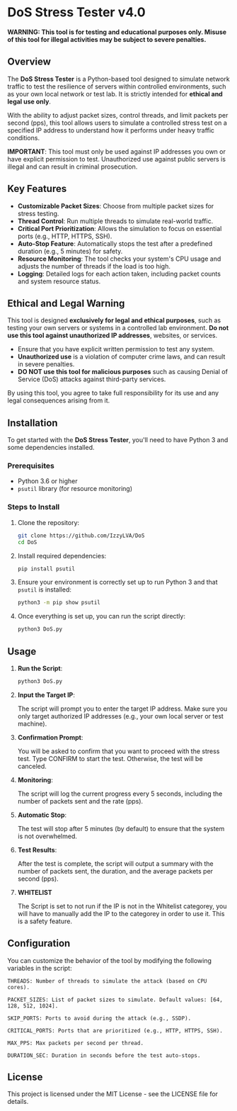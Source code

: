 # DoS Stress Tester v4.0

**WARNING: This tool is for testing and educational purposes only. Misuse of this tool for illegal activities may be subject to severe penalties.**

## Overview

The **DoS Stress Tester** is a Python-based tool designed to simulate network traffic to test the resilience of servers within controlled environments, such as your own local network or test lab. It is strictly intended for **ethical and legal use only**.

With the ability to adjust packet sizes, control threads, and limit packets per second (pps), this tool allows users to simulate a controlled stress test on a specified IP address to understand how it performs under heavy traffic conditions.

**IMPORTANT**: This tool must only be used against IP addresses you own or have explicit permission to test. Unauthorized use against public servers is illegal and can result in criminal prosecution.

## Key Features

- **Customizable Packet Sizes**: Choose from multiple packet sizes for stress testing.
- **Thread Control**: Run multiple threads to simulate real-world traffic.
- **Critical Port Prioritization**: Allows the simulation to focus on essential ports (e.g., HTTP, HTTPS, SSH).
- **Auto-Stop Feature**: Automatically stops the test after a predefined duration (e.g., 5 minutes) for safety.
- **Resource Monitoring**: The tool checks your system's CPU usage and adjusts the number of threads if the load is too high.
- **Logging**: Detailed logs for each action taken, including packet counts and system resource status.

## Ethical and Legal Warning

This tool is designed **exclusively for legal and ethical purposes**, such as testing your own servers or systems in a controlled lab environment. **Do not use this tool against unauthorized IP addresses**, websites, or services.

- Ensure that you have explicit written permission to test any system.
- **Unauthorized use** is a violation of computer crime laws, and can result in severe penalties.
- **DO NOT use this tool for malicious purposes** such as causing Denial of Service (DoS) attacks against third-party services.

By using this tool, you agree to take full responsibility for its use and any legal consequences arising from it.

## Installation

To get started with the **DoS Stress Tester**, you'll need to have Python 3 and some dependencies installed.

### Prerequisites

- Python 3.6 or higher
- `psutil` library (for resource monitoring)

### Steps to Install

1. Clone the repository:
    ```bash
    git clone https://github.com/IzzyLVA/DoS
    cd DoS
    ```

2. Install required dependencies:
    ```bash
    pip install psutil
    ```

3. Ensure your environment is correctly set up to run Python 3 and that `psutil` is installed:
    ```bash
    python3 -m pip show psutil
    ```

4. Once everything is set up, you can run the script directly:
    ```bash
    python3 DoS.py
    ```

## Usage

1. **Run the Script**:
   ```bash
   python3 DoS.py
2. **Input the Target IP**:

   The script will prompt you to enter the target IP address. Make sure you only target authorized IP addresses (e.g., your own local server or test machine).
  
3. **Confirmation Prompt**:

    You will be asked to confirm that you want to proceed with the stress test. Type CONFIRM to start the test. Otherwise, the test will be canceled.

4. **Monitoring**:

    The script will log the current progress every 5 seconds, including the number of packets sent and the rate (pps).

5. **Automatic Stop**:

    The test will stop after 5 minutes (by default) to ensure that the system is not overwhelmed.

6. **Test Results**:

    After the test is complete, the script will output a summary with the number of packets sent, the duration, and the average packets per second (pps).
7. **WHITELIST**

   The Script is set to not run if the IP is not in the Whitelist categorey, you will have to manually add the IP to the categorey in order to use it. This is a safety feature.

## Configuration

You can customize the behavior of the tool by modifying the following variables in the script:

    THREADS: Number of threads to simulate the attack (based on CPU cores).

    PACKET_SIZES: List of packet sizes to simulate. Default values: [64, 128, 512, 1024].

    SKIP_PORTS: Ports to avoid during the attack (e.g., SSDP).

    CRITICAL_PORTS: Ports that are prioritized (e.g., HTTP, HTTPS, SSH).

    MAX_PPS: Max packets per second per thread.

    DURATION_SEC: Duration in seconds before the test auto-stops.

## License

This project is licensed under the MIT License - see the LICENSE file for details.
